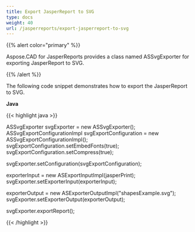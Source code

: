 ```yaml
---
title: Export JasperReport to SVG
type: docs
weight: 40
url: /jasperreports/export-jasperreport-to-svg
---
```


{{% alert color="primary" %}}

Aspose.CAD for JasperReports provides a class named ASSvgExporter for exporting JasperReport to SVG.

{{% /alert %}}

The following code snippet demonstrates how to export the JasperReport to SVG.

**Java**

{{< highlight java >}}

ASSvgExporter svgExporter = new ASSvgExporter();
ASSvgExportConfigurationImpl svgExportConfiguration = new ASSvgExportConfigurationImpl();
svgExportConfiguration.setEmbedFonts(true);
svgExportConfiguration.setCompress(true);

svgExporter.setConfiguration(svgExportConfiguration);

exporterInput = new ASExportInputImpl(jasperPrint);
svgExporter.setExporterInput(exporterInput);

exporterOutput = new ASExporterOutputImpl("shapesExample.svg");
svgExporter.setExporterOutput(exporterOutput);

svgExporter.exportReport();

{{< /highlight >}}
